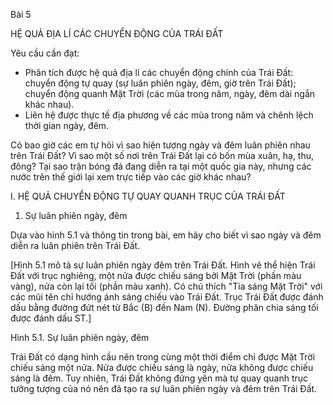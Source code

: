 Bài 5

HỆ QUẢ ĐỊA LÍ
CÁC CHUYỂN ĐỘNG CỦA TRÁI ĐẤT

Yêu cầu cần đạt:
- Phân tích được hệ quả địa lí các chuyển động chính của Trái Đất: chuyển động tự quay (sự luân phiên ngày, đêm, giờ trên Trái Đất); chuyển động quanh Mặt Trời (các mùa trong năm, ngày, đêm dài ngắn khác nhau).
- Liên hệ được thực tế địa phương về các mùa trong năm và chênh lệch thời gian ngày, đêm.

Có bao giờ các em tự hỏi vì sao hiện tượng ngày và đêm luân phiên nhau trên Trái Đất? Vì sao một số nơi trên Trái Đất lại có bốn mùa xuân, hạ, thu, đông? Tại sao trận bóng đá đang diễn ra tại một quốc gia này, nhưng các nước trên thế giới lại xem trực tiếp vào các giờ khác nhau?

I. HỆ QUẢ CHUYỂN ĐỘNG TỰ QUAY QUANH TRỤC CỦA TRÁI ĐẤT

1. Sự luân phiên ngày, đêm

Dựa vào hình 5.1 và thông tin trong bài, em hãy cho biết vì sao ngày và đêm diễn ra luân phiên trên Trái Đất.

[Hình 5.1 mô tả sự luân phiên ngày đêm trên Trái Đất. Hình vẽ thể hiện Trái Đất với trục nghiêng, một nửa được chiếu sáng bởi Mặt Trời (phần màu vàng), nửa còn lại tối (phần màu xanh). Có chú thích "Tia sáng Mặt Trời" với các mũi tên chỉ hướng ánh sáng chiếu vào Trái Đất. Trục Trái Đất được đánh dấu bằng đường đứt nét từ Bắc (B) đến Nam (N). Đường phân chia sáng tối được đánh dấu ST.]

Hình 5.1. Sự luân phiên ngày, đêm

Trái Đất có dạng hình cầu nên trong cùng một thời điểm chỉ được Mặt Trời chiếu sáng một nửa. Nửa được chiếu sáng là ngày, nửa không được chiếu sáng là đêm. Tuy nhiên, Trái Đất không đứng yên mà tự quay quanh trục tưởng tượng của nó nên đã tạo ra sự luân phiên ngày và đêm trên Trái Đất.